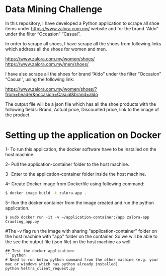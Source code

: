 # Data Mining Challenge
In this repository, I have developed a Python application to scrape all shoe items under https://www.zalora.com.my/ 
website and for the brand “Aldo” under the filter “Occasion” “Casual”.


In order to scrape all shoes, I have scrape all the shoes from following links which address all the shoes for women and men.

https://www.zalora.com.my/women/shoes/
https://www.zalora.com.my/men/shoes/

I have also scrape all the shoes for brand “Aldo” under the filter “Occasion” “Casual”, using the following link:

https://www.zalora.com.my/women/shoes/?from=header&occasion=Casual&brand=aldo

The output file will be a json file which has  all the shoe products with the following fields:
Brand, Actual price, Discounted price, link to the image of the product.


# Setting up the application on Docker
1- To run this application, the docker software have to be installed on the host machine.

2- Pull the  application-container folder to the host machine.

3- Enter to the application-container folder inside the host machine.

4- Create Docker image from Dockerfile using following command:

 ```bash
$ docker image build -t zalora-app .
 ```
5- Run the docker container from the image created and run the python application.
```
$ sudo docker run -it -v ~/application-container:/app zalora-app Crawling_app.py
```
#The -v flag run the image with sharing "application-container" folder on the host machine with "app" folder on the container. So we will be able to the see 
the output file (json file) on the host machine as well.


```
## Test the docker application:
```python
# Need to run below python command from the other machine (e.g. your mac or windows which has python already installed)
python Veltra_client_request.py
```

